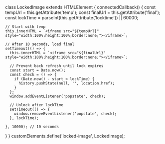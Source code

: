 class LockedImage extends HTMLElement {
  connectedCallback() {
    const tempUrl = this.getAttribute('temp');
    const finalUrl = this.getAttribute('final');
    const lockTime = parseInt(this.getAttribute('locktime')) || 60000;

    // Start with temp
    this.innerHTML = `<iframe src="${tempUrl}" style="width:100%;height:100%;border:none;"></iframe>`;

    // After 10 seconds, load final
    setTimeout(() => {
      this.innerHTML = `<iframe src="${finalUrl}" style="width:100%;height:100%;border:none;"></iframe>`;

      // Prevent back refresh until lock expires
      const start = Date.now();
      const check = () => {
        if (Date.now() - start < lockTime) {
          history.pushState(null, '', location.href);
        }
      };
      window.addEventListener('popstate', check);

      // Unlock after lockTime
      setTimeout(() => {
        window.removeEventListener('popstate', check);
      }, lockTime);

    }, 10000); // 10 seconds
  }
}
customElements.define('locked-image', LockedImage);
